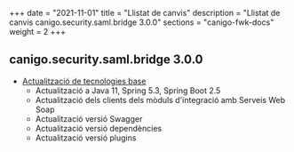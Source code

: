 +++
date        = "2021-11-01"
title       = "Llistat de canvis"
description = "Llistat de canvis canigo.security.saml.bridge 3.0.0"
sections    = "canigo-fwk-docs"
weight		= 2
+++

## canigo.security.saml.bridge 3.0.0

- [Actualització de tecnologies base](/noticies/2021-10-25-CAN-actualitzacio-canigo-3_6_0/)
   - Actualització a Java 11, Spring 5.3, Spring Boot 2.5
   - Actualització dels clients dels mòduls d'integració amb Serveis Web Soap
   - Actualització versió Swagger
   - Actualització versió dependències
   - Actualització versió plugins